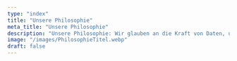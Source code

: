 ```yaml
---
type: "index"
title: "Unsere Philosophie"
meta_title: "Unsere Philosophie"
description: "Unsere Philosophie: Wir glauben an die Kraft von Daten, um fundierte Entscheidungen zu ermöglichen und Unternehmen nachhaltig erfolgreicher zu machen."
image: "/images/PhilosophieTitel.webp"
draft: false
---
```

